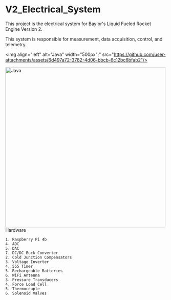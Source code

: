 # V2_Electrical_System
This project is the electrical system for Baylor's Liquid Fueled Rocket Engine Version 2. 

This system is responsible for measurement, data acquisition, control, and telemetry.

<img align="left" alt="Java" width="500px";" src="https://github.com/user-attachments/assets/6d497a72-3782-4d06-bbcb-6c12bc6bfab2"/>

<img align="left" alt="Java" width="500px" src="https://github.com/user-attachments/assets/6d497a72-3782-4d06-bbcb-6c12bc6bfab2"/>

Hardware

    1. Raspberry Pi 4b
    4. ADC 
    5. DAC 
    7. DC/DC Buck Converter 
    2. Cold Junction Compensators 
    3. Voltage Inverter
    4. 555 Timer
    5. Rechargeable Batteries
    6. WiFi Antenna
    3. Pressure Transducers 
    4. Force Load Cell 
    5. Thermocouple 
    6. Solenoid Valves




    
